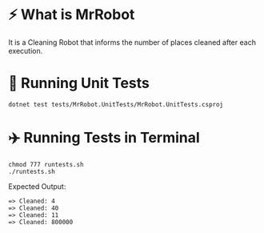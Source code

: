 # :zap: What is MrRobot
It is a Cleaning Robot that informs the number of places cleaned after each execution.

# :rocket: Running Unit Tests

```
dotnet test tests/MrRobot.UnitTests/MrRobot.UnitTests.csproj
```
# :airplane: Running Tests in Terminal

```
chmod 777 runtests.sh
./runtests.sh
```

Expected Output:

```
=> Cleaned: 4
=> Cleaned: 40
=> Cleaned: 11
=> Cleaned: 800000
```